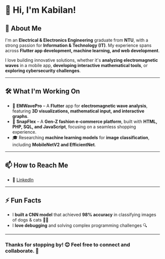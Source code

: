 # 👋 Hi, I'm Kabilan!  

## 🚀 About Me  
I'm an **Electrical & Electronics Engineering** graduate from **NTU**, with a strong passion for **Information & Technology (IT)**. My experience spans across **Flutter app development, machine learning, and web development**.  

I love building innovative solutions, whether it's **analyzing electromagnetic waves** in a mobile app, **developing interactive mathematical tools**, or **exploring cybersecurity challenges**.  

---

## 🛠️ What I'm Working On  
- 📱 **EMWavePro** – A **Flutter** app for **electromagnetic wave analysis**, featuring **3D visualizations, mathematical input, and interactive graphs**.  
- 🛒 **SnapFlex** – A **Gen-Z fashion e-commerce platform**, built with **HTML, PHP, SQL, and JavaScript**, focusing on a seamless shopping experience.  
- 🎓 Researching **machine learning models** for **image classification**, including **MobileNetV2 and EfficientNet**.  

---

## 📫 How to Reach Me  
- 🔗 [LinkedIn](https://www.linkedin.com/in/kabilan-mathyalakan-40bab424a)  

---

## ⚡ Fun Facts  
- I **built a CNN model** that achieved **98% accuracy** in classifying images of dogs & cats 🐶🐱  
- I **love debugging** and solving complex programming challenges 🔍 

---

### Thanks for stopping by! 😊 Feel free to connect and collaborate. 🚀  
